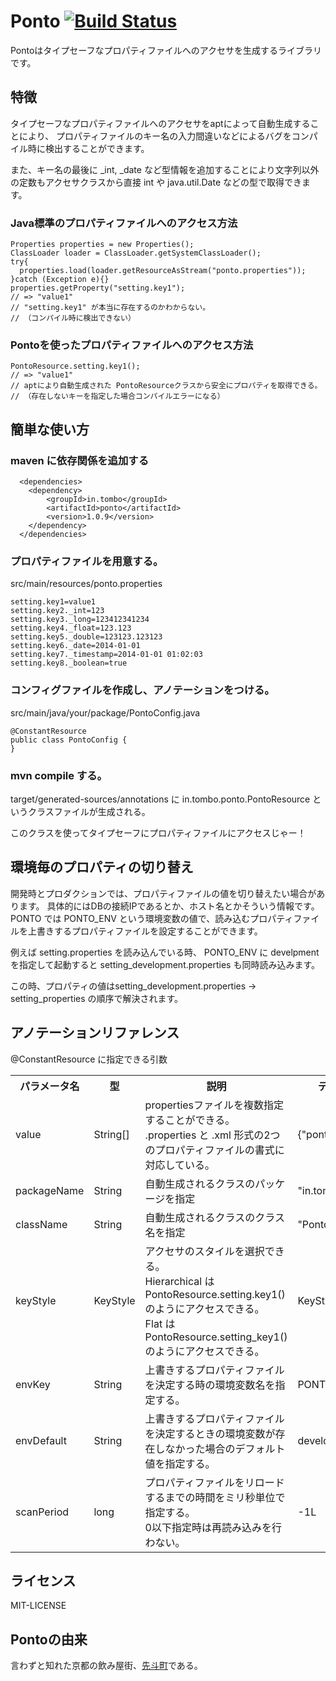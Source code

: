 # Ponto [![Build Status](https://buildhive.cloudbees.com/job/mitoma/job/ponto/badge/icon)](https://buildhive.cloudbees.com/job/mitoma/job/ponto/)

Pontoはタイプセーフなプロパティファイルへのアクセサを生成するライブラリです。

## 特徴

タイプセーフなプロパティファイルへのアクセサをaptによって自動生成することにより、
プロパティファイルのキー名の入力間違いなどによるバグをコンパイル時に検出することができます。

また、キー名の最後に _int, _date など型情報を追加することにより文字列以外の定数もアクセサクラスから直接 int や java.util.Date などの型で取得できます。

### Java標準のプロパティファイルへのアクセス方法

```
Properties properties = new Properties();
ClassLoader loader = ClassLoader.getSystemClassLoader();
try{
  properties.load(loader.getResourceAsStream("ponto.properties"));
}catch (Exception e){}
properties.getProperty("setting.key1"); 
// => "value1"
// "setting.key1" が本当に存在するのかわからない。
// （コンパイル時に検出できない）
```

### Pontoを使ったプロパティファイルへのアクセス方法

```
PontoResource.setting.key1();
// => "value1"
// aptにより自動生成された PontoResourceクラスから安全にプロパティを取得できる。
// （存在しないキーを指定した場合コンパイルエラーになる）
```

## 簡単な使い方

### maven に依存関係を追加する

```
  <dependencies>
  	<dependency>
  		<groupId>in.tombo</groupId>
  		<artifactId>ponto</artifactId>
  		<version>1.0.9</version>
  	</dependency>
  </dependencies>
```

### プロパティファイルを用意する。

src/main/resources/ponto.properties

```
setting.key1=value1
setting.key2._int=123
setting.key3._long=123412341234
setting.key4._float=123.123
setting.key5._double=123123.123123
setting.key6._date=2014-01-01
setting.key7._timestamp=2014-01-01 01:02:03
setting.key8._boolean=true
```

### コンフィグファイルを作成し、アノテーションをつける。

src/main/java/your/package/PontoConfig.java

```
@ConstantResource
public class PontoConfig {
}
```

### mvn compile する。

target/generated-sources/annotations に in.tombo.ponto.PontoResource というクラスファイルが生成される。

このクラスを使ってタイプセーフにプロパティファイルにアクセスじゃー！

## 環境毎のプロパティの切り替え

開発時とプロダクションでは、プロパティファイルの値を切り替えたい場合があります。
具体的にはDBの接続IPであるとか、ホスト名とかそういう情報です。
PONTO では PONTO_ENV という環境変数の値で、読み込むプロパティファイルを上書きするプロパティファイルを設定することができます。

例えば setting.properties を読み込んでいる時、 PONTO_ENV に develpment を指定して起動すると setting_development.properties も同時読み込みます。

この時、プロパティの値はsetting_development.properties → setting_properties の順序で解決されます。


## アノテーションリファレンス

@ConstantResource に指定できる引数

<table>
  <tr>
    <th>パラメータ名</th>
    <th>型</th>
    <th>説明</th>
    <th>デフォルト値</th>
  </tr>
  <tr>
    <td>value</td>
    <td>String[]</td>
    <td>propertiesファイルを複数指定することができる。<br/>.properties と .xml 形式の2つのプロパティファイルの書式に対応している。</td>
    <td>{"ponto.properties"}</td>
  </tr>
  <tr>
    <td>packageName</td>
    <td>String</td>
    <td>自動生成されるクラスのパッケージを指定</td>
    <td>"in.tombo.ponto"</td>
  </tr>
  <tr>
    <td>className</td>
    <td>String</td>
    <td>自動生成されるクラスのクラス名を指定</td>
    <td>"PontoResource"</td>
  </tr>
  <tr>
    <td>keyStyle</td>
    <td>KeyStyle</td>
    <td>アクセサのスタイルを選択できる。<br/>Hierarchical は PontoResource.setting.key1() のようにアクセスできる。<br/>Flat は PontoResource.setting_key1() のようにアクセスできる。</td>
    <td>KeyStyle.Hierarchical</td>
  </tr>
  <tr>
    <td>envKey</td>
    <td>String</td>
    <td>上書きするプロパティファイルを決定する時の環境変数名を指定する。</td>
    <td>PONTO_ENV</td>
  </tr>
  <tr>
    <td>envDefault</td>
    <td>String</td>
    <td>上書きするプロパティファイルを決定するときの環境変数が存在しなかった場合のデフォルト値を指定する。</td>
    <td>development</td>
  </tr>
  <tr>
    <td>scanPeriod</td>
    <td>long</td>
    <td>プロパティファイルをリロードするまでの時間をミリ秒単位で指定する。<br/>0以下指定時は再読み込みを行わない。</td>
    <td>-1L</td>
  </tr>
</table>

## ライセンス

MIT-LICENSE

## Pontoの由来

言わずと知れた京都の飲み屋街、[先斗町](http://ja.wikipedia.org/wiki/%E5%85%88%E6%96%97%E7%94%BA)である。
